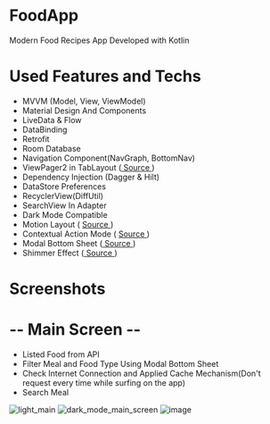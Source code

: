 # FoodApp

Modern Food Recipes App Developed with Kotlin

# Used Features and Techs

<ul align="left">

<li>  MVVM (Model, View, ViewModel) </li> 
<li>  Material Design And Components </li> 
<li>  LiveData & Flow </li> 
<li>  DataBinding </li> 
<li>  Retrofit </li> 
<li>  Room Database </li> 
<li>  Navigation Component(NavGraph, BottomNav) </li> 
<li>  ViewPager2 in TabLayout (<a href="https://developer.android.com/guide/navigation/navigation-swipe-view-2"> Source </a>) </li> 
<li>  Dependency Injection (Dagger & Hilt) </li> 
<li>  DataStore Preferences </li> 
<li>  RecyclerView(DiffUtil) </li> 
<li>  SearchView In Adapter </li> 
<li>  Dark Mode Compatible </li> 
<li>  Motion Layout ( <a href="https://medium.com/over-engineering/using-androids-actionmode-e903181f2ee3"> Source </a>) </li> 
<li>  Contextual Action Mode ( <a href="https://medium.com/over-engineering/using-androids-actionmode-e903181f2ee3"> Source </a>) </li> 
<li>  Modal Bottom Sheet (<a href="https://medium.com/data-science-community-srm/modal-bottom-sheet-in-kotlin-83c17a117503"> Source </a>) </li>
<li>  Shimmer Effect (<a href="https://medium.com/mindorks/android-design-shimmer-effect-fa7f74c68a93"> Source </a>) </li>

</ul>

# Screenshots

# -- Main Screen --

<ul align="left">

<li> Listed Food from API </li> 
<li> Filter Meal and Food Type Using Modal Bottom Sheet </li>
<li> Check Internet Connection and Applied Cache Mechanism(Don't request every time while surfing on the app) </li>
<li> Search Meal </li>
  
</ul>

![light_main](https://github.com/kaaneneskpc/FoodApp/assets/32849662/2d947068-6fbf-49be-8a08-4c22a81b05ad)
![dark_mode_main_screen](https://github.com/kaaneneskpc/FoodApp/assets/32849662/c369b902-ee2d-4e16-9c51-59b55fbe1d05)
![image](https://github.com/kaaneneskpc/FoodApp/assets/32849662/b144f640-0a49-4197-89c1-de4b89df10c5)



